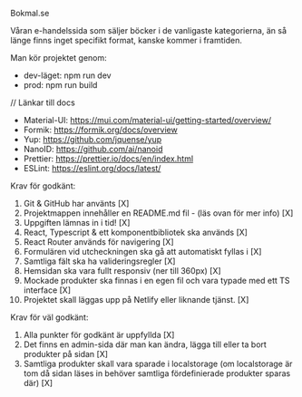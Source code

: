 Bokmal.se

Våran e-handelssida som säljer böcker i de vanligaste kategorierna, än så länge finns inget specifikt format, kanske kommer i framtiden.

Man kör projektet genom:
   * dev-läget: npm run dev
   * prod: npm run build

// Länkar till docs
* Material-UI: https://mui.com/material-ui/getting-started/overview/
* Formik: https://formik.org/docs/overview
* Yup: https://github.com/jquense/yup
* NanoID: https://github.com/ai/nanoid
* Prettier: https://prettier.io/docs/en/index.html
* ESLint: https://eslint.org/docs/latest/

Krav för godkänt:

1. Git & GitHub har använts [X]
2. Projektmappen innehåller en README.md fil - (läs ovan för mer info) [X]
3. Uppgiften lämnas in i tid! [X]
4. React, Typescript & ett komponentbibliotek ska används [X]
5. React Router används för navigering [X]
6. Formulären vid utcheckningen ska gå att automatiskt fyllas i [X]
7. Samtliga fält ska ha valideringsregler [X]
8. Hemsidan ska vara fullt responsiv (ner till 360px) [X]
9. Mockade produkter ska finnas i en egen fil och vara typade med ett TS interface [X]
10. Projektet skall läggas upp på Netlify eller liknande tjänst. [X]

Krav för väl godkänt:

1. Alla punkter för godkänt är uppfyllda [X]
2. Det finns en admin-sida där man kan ändra, lägga till eller ta bort produkter på sidan [X]
3. Samtliga produkter skall vara sparade i localstorage (om localstorage är tom då sidan läses in behöver samtliga fördefinierade produkter sparas där) [X]

